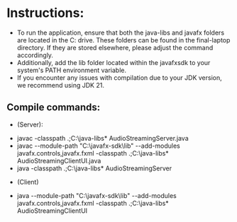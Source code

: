 # Instructions:

- To run the application, ensure that both the java-libs and javafx folders are located in the C: drive. These folders can be found in the final-laptop directory. If they are stored elsewhere, please adjust the command accordingly.   
- Additionally, add the lib folder located within the javafxsdk to your system's PATH environment variable.
- If you encounter any issues with compilation due to your JDK version, we recommend using JDK 21. 

## Compile commands:
- (Server):
* javac -classpath .;C:\java-libs\* AudioStreamingServer.java
* javac --module-path "C:\javafx-sdk\lib" --add-modules javafx.controls,javafx.fxml -classpath .;C:\java-libs\* AudioStreamingClientUI.java
* java -classpath .;C:\java-libs\* AudioStreamingServer



- (Client)
* java --module-path "C:\javafx-sdk\lib" --add-modules javafx.controls,javafx.fxml -classpath .;C:\java-libs\* AudioStreamingClientUI

